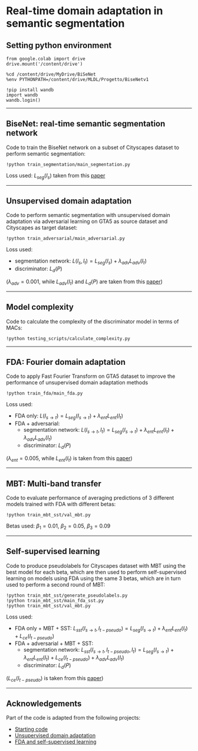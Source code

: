 # Real-time domain adaptation in semantic segmentation

## Setting python environment

```
from google.colab import drive
drive.mount('/content/drive')

%cd /content/drive/MyDrive/BiSeNet
%env PYTHONPATH=/content/drive/MLDL/Progetto/BiseNetv1

!pip install wandb
import wandb
wandb.login()
```

---
## BiseNet: real-time semantic segmentation network

Code to train the BiseNet network on a subset of Cityscapes dataset to perform semantic segmentation:

```
!python train_segmentation/main_segmentation.py
```

Loss used: $L_{seg}(I_{s})$ taken from this [paper](https://arxiv.org/abs/1808.00897)

---
## Unsupervised domain adaptation

Code to perform semantic segmentation with unsupervised domain adaptation via adversarial learning on GTA5 as source dataset and Cityscapes as target dataset:

```
!python train_adversarial/main_adversarial.py
```

Loss used:
- segmentation network: $L(I_{s}, I_{t}) = L_{seg}(I_{s}) + \lambda_{adv}L_{adv}(I_{t})$
- discriminator: $L_{d}(P)$

($\lambda_{adv} = 0.001$, while $L_{adv}(I_{t})$ and $L_{d}(P)$ are taken from this [paper](https://arxiv.org/abs/1802.10349))

---

## Model complexity

Code to calculate the complexity of the discriminator model in terms of MACs:
```
!python testing_scripts/calculate_complexity.py
```

---
## FDA: Fourier domain adaptation

Code to apply Fast Fourier Transform on GTA5 dataset to improve the performance of unsupervised domain adaptation methods

```
!python train_fda/main_fda.py
```

Loss used:
- FDA only: $L(I_{s\rightarrow t}) = L_{seg}(I_{s\rightarrow t}) + \lambda_{ent}L_{ent}(I_{t})$
- FDA + adversarial:
  - segmentation network: $L(I_{s\rightarrow t}, I_{t}) = L_{seg}(I_{s\rightarrow t}) + \lambda_{ent}L_{ent}(I_{t}) + \lambda_{adv}L_{adv}(I_{t})$
  - discriminator: $L_{d}(P)$

($\lambda_{ent} = 0.005$, while $L_{ent}(I_{t})$ is taken from this [paper](https://arxiv.org/abs/2004.05498))

---
## MBT: Multi-band transfer

Code to evaluate performance of averaging predictions of 3 different models trained with FDA with different betas:

```
!python train_mbt_sst/val_mbt.py
```

Betas used: $\beta_{1} = 0.01$, $\beta_{2} = 0.05$, $\beta_{3} = 0.09$

---
## Self-supervised learning

Code to produce pseudolabels for Cityscapes dataset with MBT using the best model for each beta, which are then used to perform self-supervised learning on models using FDA using the same 3 betas, which are in turn used to perform a second round of MBT:

```
!python train_mbt_sst/generate_pseudolabels.py
!python train_mbt_sst/main_fda_sst.py
!python train_mbt_sst/val_mbt.py
```

Loss used:
- FDA only + MBT + SST: $L_{sst}(I_{s\rightarrow t}, I_{t-pseudo}) = L_{seg}(I_{s\rightarrow t}) + \lambda_{ent}L_{ent}(I_{t}) + L_{ce}(I_{t-pseudo})$
- FDA + adversarial + MBT + SST:
  - segmentation network: $L_{sst}(I_{s\rightarrow t}, I_{t-pseudo}, I_{t}) = L_{seg}(I_{s\rightarrow t}) + \lambda_{ent}L_{ent}(I_{t}) + L_{ce}(I_{t-pseudo}) + \lambda_{adv}L_{adv}(I_{t})$
  - discriminator: $L_{d}(P)$

($L_{ce}(I_{t-pseudo})$ is taken from this [paper](https://arxiv.org/abs/2004.05498))

---
## Acknowledgements

Part of the code is adapted from the following projects:
- [Starting code](https://github.com/taveraantonio/BiseNetv1)
- [Unsupervised domain adaptation](https://github.com/wasidennis/AdaptSegNet)
- [FDA and self-supervised learning](https://github.com/YanchaoYang/FDA)
